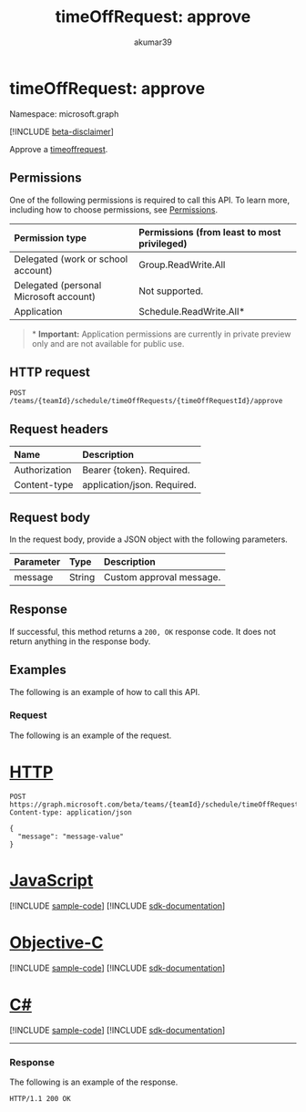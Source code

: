 ﻿---
title: "timeOffRequest: approve"
description: Approve a timeoffrequest object."
localization_priority: Normal
author: "akumar39"
ms.prod: "microsoft-teams"
doc_type: "apiPageType"
---

# timeOffRequest: approve

Namespace: microsoft.graph

[!INCLUDE [beta-disclaimer](../../includes/beta-disclaimer.md)]

Approve a [timeoffrequest](../resources/timeoffrequest.md).

## Permissions

One of the following permissions is required to call this API. To learn more, including how to choose permissions, see [Permissions](/graph/permissions-reference).

| Permission type                        | Permissions (from least to most privileged) |
| :------------------------------------- | :------------------------------------------ |
| Delegated (work or school account)     | Group.ReadWrite.All                         |
| Delegated (personal Microsoft account) | Not supported.                              |
| Application                            | Schedule.ReadWrite.All*                     |

>\* **Important:** Application permissions are currently in private preview only and are not available for public use.

## HTTP request

<!-- { "blockType": "ignored" } -->

```http
POST /teams/{teamId}/schedule/timeOffRequests/{timeOffRequestId}/approve
```

## Request headers

| Name          | Description                 |
| :------------ | :-------------------------- |
| Authorization | Bearer {token}. Required.   |
| Content-type  | application/json. Required. |

## Request body

In the request body, provide a JSON object with the following parameters.

| Parameter | Type   | Description              |
| :-------- | :----- | :----------------------- |
| message   | String | Custom approval message. |

## Response

If successful, this method returns a `200, OK` response code. It does not return anything in the response body.

## Examples

The following is an example of how to call this API.

### Request

The following is an example of the request.

# [HTTP](#tab/http)

<!-- {
  "blockType": "request",
  "name": "timeoffrequest_approve"
}-->

```http
POST https://graph.microsoft.com/beta/teams/{teamId}/schedule/timeOffRequests/{timeOffRequestId}/approve
Content-type: application/json

{
  "message": "message-value"
}
```

# [JavaScript](#tab/javascript)

[!INCLUDE [sample-code](../includes/snippets/javascript/timeoffrequest-approve-javascript-snippets.md)]
[!INCLUDE [sdk-documentation](../includes/snippets/snippets-sdk-documentation-link.md)]

# [Objective-C](#tab/objc)

[!INCLUDE [sample-code](../includes/snippets/objc/timeoffrequest-approve-objc-snippets.md)]
[!INCLUDE [sdk-documentation](../includes/snippets/snippets-sdk-documentation-link.md)]

# [C#](#tab/csharp)

[!INCLUDE [sample-code](../includes/snippets/csharp/timeoffrequest-approve-csharp-snippets.md)]
[!INCLUDE [sdk-documentation](../includes/snippets/snippets-sdk-documentation-link.md)]

---

### Response

The following is an example of the response.

<!-- {
  "blockType": "response",
  "truncated": true,
  "@odata.type": "microsoft.graph.None"
} -->

```http
HTTP/1.1 200 OK
```

<!-- uuid: 16cd6b66-4b1a-43a1-adaf-3a886856ed98
2019-02-04 14:57:30 UTC -->

<!-- {
  "type": "#page.annotation",
  "description": "timeOffRequest: approve",
  "keywords": "",
  "section": "documentation",
  "tocPath": ""
}-->
